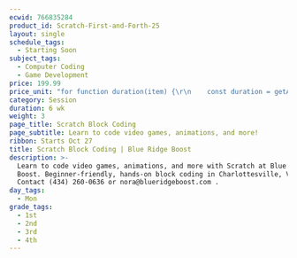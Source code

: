 ```yaml
---
ecwid: 766835284
product_id: Scratch-First-and-Forth-25
layout: single
schedule_tags:
  - Starting Soon
subject_tags:
  - Computer Coding
  - Game Development
price: 199.99
price_unit: "for function duration(item) {\r\n    const duration = getAttributeValue(item, 'Duration (in weeks)');\r\n    if (isSession(item)) {\r\n       return `${duration} wk`;\r\n    } else if (isOngoing(item)) {\r\n        if (duration === undefined) {\r\n            return \"Flexible\";\r\n        } else if (duration <= 12) {\r\n            return \"2-3 mo\";\r\n        } else if (duration <= 24) {\r\n            return \"4-6 mo\";\r\n        } else {\r\n            return \"6+ mo\";\r\n        }\r\n    } else if (isSingle(item)) {\r\n        return \"1 wk\";\r\n    }\r\n} sessions"
category: Session
duration: 6 wk
weight: 3
page_title: Scratch Block Coding
page_subtitle: Learn to code video games, animations, and more!
ribbon: Starts Oct 27
title: Scratch Block Coding | Blue Ridge Boost
description: >-
  Learn to code video games, animations, and more with Scratch at Blue Ridge
  Boost. Beginner-friendly, hands-on block coding in Charlottesville, VA.
  Contact (434) 260-0636 or nora@blueridgeboost.com .
day_tags:
  - Mon
grade_tags:
  - 1st
  - 2nd
  - 3rd
  - 4th
---
```


